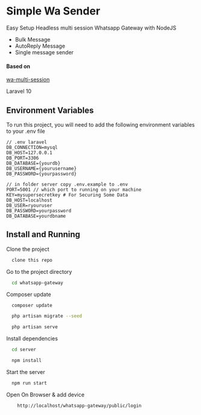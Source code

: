 # Simple Wa Sender

Easy Setup Headless multi session Whatsapp Gateway with NodeJS

- Bulk Message
- AutoReply Message
- Single message sender

#### Based on
[wa-multi-session](https://github.com/mimamch/wa-multi-session)

Laravel 10

## Environment Variables

To run this project, you will need to add the following environment variables to your .env file

```
// .env laravel 
DB_CONNECTION=mysql
DB_HOST=127.0.0.1
DB_PORT=3306
DB_DATABASE={yourdb}
DB_USERNAME={yourusername}
DB_PASSWORD={yourpassword}

// in folder server copy .env.example to .env
PORT=5001 // which port to running on your machine
KEY=mysupersecretkey # For Securing Some Data
DB_HOST=localhost
DB_USER=ryouruser
DB_PASSWORD=yourpassword
DB_DATABASE=yourdbname
```

## Install and Running

Clone the project

```bash
  clone this repo
```
Go to the project directory

```bash
  cd whatsapp-gateway
```
Composer update

```bash
  composer update 
```
```bash
  php artisan migrate --seed 
```
```bash
  php artisan serve
```

Install dependencies

```bash
  cd server
```
```bash
  npm install
```

Start the server

```bash
  npm run start
```

Open On Browser & add device

```bash
    http://localhost/whatsapp-gateway/public/login
```
